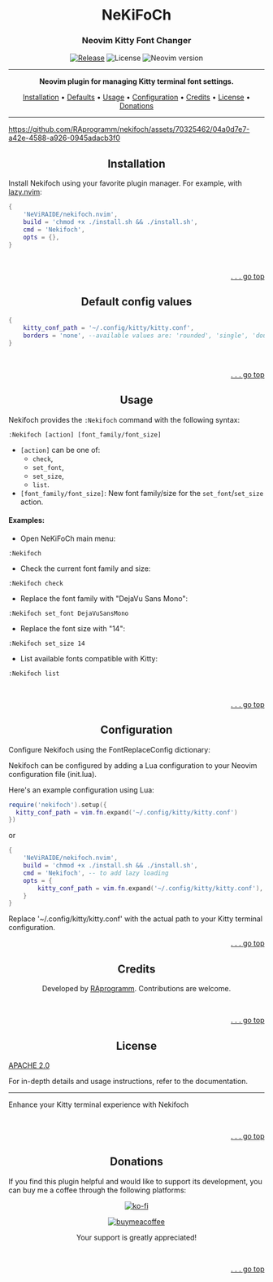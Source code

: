 <h1 align="center" id='top'>NeKiFoCh</h1>
<h3 align="center">Neovim Kitty Font Changer</h3>

<div align="center">

[![Release](https://github.com/NeViRAIDE/nekifoch.nvim/actions/workflows/release.yml/badge.svg)](https://github.com/NeViRAIDE/nekifoch.nvim/actions/workflows/ci.yml)
![License](https://img.shields.io/github/license/NeViRAIDE/nekifoch.nvim)
![Neovim version](https://img.shields.io/badge/Neovim-0.10-57A143?logo=neovim)

</div>

<hr>

<p align="center">
  <strong>Neovim plugin for managing Kitty terminal font settings.</strong>
</p>

<p align="center">
  <a href="#installation">Installation</a> •
  <a href="#defaults">Defaults</a> •
  <a href="#usage">Usage</a> •
  <a href="#configuration">Configuration</a> •
  <a href="#credits">Credits</a> •
  <a href="#license">License</a> •
  <a href="#donations">Donations</a>
</p>

---

https://github.com/RAprogramm/nekifoch/assets/70325462/04a0d7e7-a42e-4588-a926-0945adacb3f0

<div align="center">

## Installation

</div>

Install Nekifoch using your favorite plugin manager. For example, with [lazy.nvim](https://github.com/folke/lazy.nvim):

```lua
{
    'NeViRAIDE/nekifoch.nvim',
    build = 'chmod +x ./install.sh && ./install.sh',
    cmd = 'Nekifoch',
    opts = {},
}
```

<br>
<p align="right">
  <a href="#top">. . . go top</a>
</p>

<h2 align=center id='defaults'>Default config values</h2>

```lua
{
    kitty_conf_path = '~/.config/kitty/kitty.conf',
    borders = 'none', --available values are: 'rounded', 'single', 'double', 'shadow', 'solid', 'none'
}
```
<br>
<p align="right">
  <a href="#top">. . . go top</a>
</p>

<div align="center">

## Usage

</div>

Nekifoch provides the `:Nekifoch` command with the following syntax:

```vim
:Nekifoch [action] [font_family/font_size]
```

- `[action]` can be one of:
  - `check`,
  - `set_font`,
  - `set_size`,
  - `list`.
- `[font_family/font_size]`: New font family/size for the `set_font`/`set_size` action.

#### Examples:

- Open NeKiFoCh main menu:

```vim
:Nekifoch
```

- Check the current font family and size:

```vim
:Nekifoch check
```

- Replace the font family with "DejaVu Sans Mono":

```vim
:Nekifoch set_font DejaVuSansMono
```

- Replace the font size with "14":

```vim
:Nekifoch set_size 14
```

- List available fonts compatible with Kitty:

```vim
:Nekifoch list
```

<br>
<p align="right">
  <a href="#top">. . . go top</a>
</p>

<div align="center">

## Configuration

</div>

Configure Nekifoch using the FontReplaceConfig dictionary:

Nekifoch can be configured by adding a Lua configuration to your Neovim configuration file (init.lua).

Here's an example configuration using Lua:

```lua
require('nekifoch').setup({
  kitty_conf_path = vim.fn.expand('~/.config/kitty/kitty.conf')
})
```

or

```lua
{
    'NeViRAIDE/nekifoch.nvim',
    build = 'chmod +x ./install.sh && ./install.sh',
    cmd = 'Nekifoch', -- to add lazy loading
    opts = {
        kitty_conf_path = vim.fn.expand('~/.config/kitty/kitty.conf'), -- your kitty config path
    }
}
```

Replace '~/.config/kitty/kitty.conf' with the actual path to your Kitty terminal configuration.
<br>
<p align="right">
  <a href="#top">. . . go top</a>
</p>




<div align="center">

## Credits

Developed by [RAprogramm](https://github.com/RAprogramm). Contributions are welcome.

</div>
<br>
<p align="right">
  <a href="#top">. . . go top</a>
</p>

<div align="center">

## License

</div>

[APACHE 2.0](https://github.com/NeViRAIDE/nekifoch.nvim/blob/main/LICENSE)

For in-depth details and usage instructions, refer to the documentation.

<hr>

Enhance your Kitty terminal experience with Nekifoch

<br>
<p align="right">
  <a href="#top">. . . go top</a>
</p>


<div align="center">

## Donations

</div>

If you find this plugin helpful and would like to support its development, you can buy me a coffee through the following platforms:


<div align="center">

[![ko-fi](https://www.ko-fi.com/img/githubbutton_sm.svg)](https://ko-fi.com/rozanov)

[![buymeacoffee](https://img.buymeacoffee.com/button-api/?username=YOUR_BMC_USERNAME&button_colour=FFDD00&font_colour=000000&font_family=Cookie&outline_colour=000000)](https://www.buymeacoffee.com/raprogramm)

Your support is greatly appreciated!

</div>

<br>
<p align="right">
  <a href="#top">. . . go top</a>
</p>
